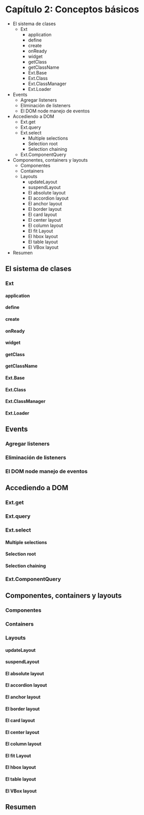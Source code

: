 # Capítulo 2: Conceptos básicos
* El sistema de clases
   * Ext
      * application
      * define
      * create
      * onReady
      * widget
      * getClass
      * getClassName
      * Ext.Base
      * Ext.Class
      * Ext.ClassManager
      * Ext.Loader
* Events
   * Agregar listeners
   * Eliminación de listeners
   * El DOM node manejo de eventos
* Accediendo a DOM
   * Ext.get
   * Ext.query
   * Ext.select
      * Multiple selections
      * Selection root
      * Selection chaining
   * Ext.ComponentQuery
* Componentes, containers y layouts
   * Componentes
   * Containers
   * Layouts
      * updateLayout
      * suspendLayout
      * El absolute layout
      * El accordion layout
      * El anchor layout
      * El border layout
      * El card layout
      * El center layout
      * El column layout
      * El fit Layout
      * El hbox layout
      * El table layout
      * El VBox layout
* Resumen

## El sistema de clases
### Ext
#### application
#### define
#### create
#### onReady
#### widget
#### getClass
#### getClassName
#### Ext.Base
#### Ext.Class
#### Ext.ClassManager
#### Ext.Loader
## Events
### Agregar listeners
### Eliminación de listeners
### El DOM node manejo de eventos
## Accediendo a DOM
### Ext.get
### Ext.query
### Ext.select
#### Multiple selections
#### Selection root
#### Selection chaining
### Ext.ComponentQuery
## Componentes, containers y layouts
### Componentes
### Containers
### Layouts
#### updateLayout
#### suspendLayout
#### El absolute layout
#### El accordion layout
#### El anchor layout
#### El border layout
#### El card layout
#### El center layout
#### El column layout
#### El fit Layout
#### El hbox layout
#### El table layout
#### El VBox layout
## Resumen

